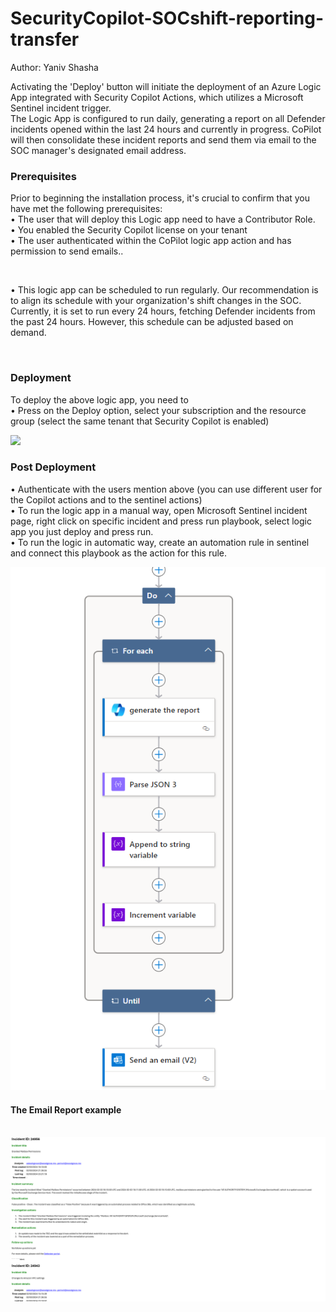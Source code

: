 # SecurityCopilot-SOCshift-reporting-transfer
Author: Yaniv Shasha





Activating the 'Deploy' button will initiate the deployment of an Azure Logic App integrated with Security Copilot Actions, which utilizes a Microsoft Sentinel incident trigger. <br>
The Logic App is configured to run daily, generating a report on all Defender incidents opened within the last 24 hours and currently in progress. CoPilot will then consolidate these incident reports and send them via email to the SOC manager's designated email address.


### Prerequisites

Prior to beginning the installation process, it's crucial to confirm that you have met the following prerequisites: <br>
• The user that will deploy this Logic app need to have a Contributor Role.<br>
• You enabled the Security Copilot license on your tenant <br>
• The user authenticated within the CoPilot logic app action and has permission to send emails..<br>


<br>

• This logic app can be scheduled to run regularly. Our recommendation is to align its schedule with your organization's shift changes in the SOC. Currently, it is set to run every 24 hours, fetching Defender incidents from the past 24 hours. However, this schedule can be adjusted based on demand.<br>


<br>

### Deployment 

To deploy the above logic app, you need to<br>
•   Press on the Deploy option, select your subscription and the resource group (select the same tenant that Security Copilot is enabled)<br>

<a href="https://portal.azure.com/#create/Microsoft.Template/uri/https%3A%2F%2Fraw.githubusercontent.com%2FAzure%2FCopilot-For-Security%2Fmain%2FLogic%2520Apps%2FSecurityCopilot-SOCshift-reporting-transfer%2Fazuredeploy.json" target="_blank">
    <img src="https://aka.ms/deploytoazurebutton"/>
</a>
<br>

### Post Deployment

•   Authenticate with the users mention above (you can use different user for the Copilot actions and to the sentinel actions)<br>
•   To run the logic app in a manual way, open Microsoft Sentinel incident page, right click on specific incident and press run playbook, select logic app you just deploy and press run.<br>
•   To run the logic in automatic way, create an automation rule in sentinel and connect this playbook as the action for this rule.<br>



<img src="./images/designer.png"/>

#### The Email Report example

</br>
<img src="./images/email_report.png"/>

</br>


